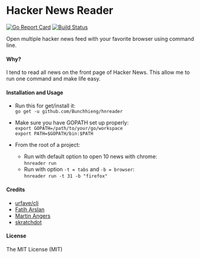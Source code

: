 Hacker News Reader
=========
[![Go Report Card](https://goreportcard.com/badge/github.com/Bunchhieng/hnreader)](https://goreportcard.com/report/github.com/Bunchhieng/hnreader)  [![Build Status](https://travis-ci.org/Bunchhieng/hnreader.svg?branch=master)](https://travis-ci.org/Bunchhieng/hnreader)

Open multiple hacker news feed with your favorite browser using command line.

#### Why?
I tend to read all news on the front page of Hacker News. This allow me to run one command and make life easy.

#### Installation and Usage
* Run this for get/install it:  
`go get -u github.com/Bunchhieng/hnreader`

* Make sure you have GOPATH set up properly:    
`export GOPATH=/path/to/your/go/workspace`                    
`export PATH=$GOPATH/bin:$PATH`

* From the root of a project:
  * Run with default option to open 10 news with chrome:   
      `hnreader run`                
  * Run with option `-t = tabs` and `-b = browser`:     
      `hnreader run -t 31 -b "firefox"`

#### Credits
* [urfave/cli](https://github.com/urfave/cli)
* [Fatih Arslan](https://github.com/fatih/color)
* [Martin Angers](https://github.com/PuerkitoBio/goquery)
* [skratchdot](https://github.com/skratchdot/open-golang)

#### License

The MIT License (MIT)
